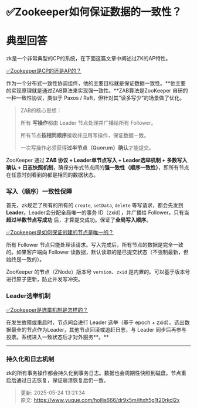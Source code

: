# ✅Zookeeper如何保证数据的一致性？

# 典型回答


zk是一个非常典型的CP的系统，在下面这篇文章中阐述过ZK的AP特性。



[✅Zookeeper是CP的还是AP的？](https://www.yuque.com/hollis666/dr9x5m/lxznb86av97adwt6)



作为一个分布式一致性协调组件，他的主要目标就是保证数据一致性。**他主要的实现原理就是通过ZAB算法来实现强一致性。**ZAB算法是ZooKeeper 自研的一种一致性协议，类似于 Paxos / Raft，但针对其“读多写少”的场景做了优化。



> ZAB的核心思想：
>
> 所有 **写操作**都由 Leader 节点处理并广播给所有 Follower。
>
> 所有节点**按相同顺序**接收并应用写操作，保证数据一致。
>
> 一次写操作必须获得**过半节点（Quorum）确认**才能提交。
>



ZooKeeper 通过 **ZAB 协议 + Leader单节点写入 + Leader选举机制 + 多数写入确认 + 日志快照机制**，确保分布式节点间的**强一致性（顺序一致性）**，即所有节点在任意时刻看到的都是相同的数据状态。  



### 写入（顺序）一致性保障


首先，zk规定了所有的所有的 `create`, `setData`, `delete` 等写请求，都会先发到 **Leader**。Leader会分配全局唯一的事务 ID（zxid），并广播给 Follower。只有当 **超过半数节点写成功** 后，才算提交成功。保证了**全局写入顺序**。



[✅Zookeeper是如何保证创建的节点是唯一的？](https://www.yuque.com/hollis666/dr9x5m/bpbx3ste8amlehv8)



所有 Follower 节点只能处理读请求。写入完成后，所有节点的数据是完全一致的。如果客户端向 Follower 读数据，默认读取的是已提交状态（不强制最新，但始终是一致的）。



ZooKeeper 的节点（ZNode）版本号 `version`、`zxid` 是内置的。可以基于版本号进行原子更新，防止并发写冲突。



### Leader选举机制


[✅Zookeeper是选举机制是怎样的？](https://www.yuque.com/hollis666/dr9x5m/tsfqf463g4mbh41k)



在发生故障或重启时，节点间会进行 Leader 选举（基于 epoch + zxid）。选出数据最全的节点作为Leader，其他节点回滚或追赶日志，与 Leader 同步后再参与投票。系统进入一致状态后才对外服务**。**

****

### 持久化和日志机制


zk的所有事务操作都会持久化到事务日志。数据也会周期性快照到磁盘。节点重启后通过日志恢复，保证崩溃恢复后仍一致。



> 更新: 2025-05-24 13:21:34  
> 原文: <https://www.yuque.com/hollis666/dr9x5m/ihxh5g1t20rkcl2x>